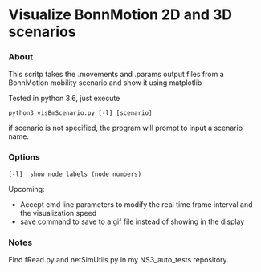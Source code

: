 # Visualize BonnMotion 2D and 3D scenarios
### About
This scritp takes the .movements and .params output files from a BonnMotion mobility scenario and show it using matplotlib

Tested in python 3.6, just execute
```{r}
python3 visBmScenario.py [-l] [scenario]
```
if scenario is not specified, the program will prompt to input a scenario name. 

### Options
`
[-l]  show node labels (node numbers)
`

Upcoming:
- Accept cmd line parameters to modify the real time frame interval and the visualization speed
- save command to save to a gif file instead of showing in the display

### Notes
Find fRead.py and netSimUtils.py in my NS3_auto_tests repository.
